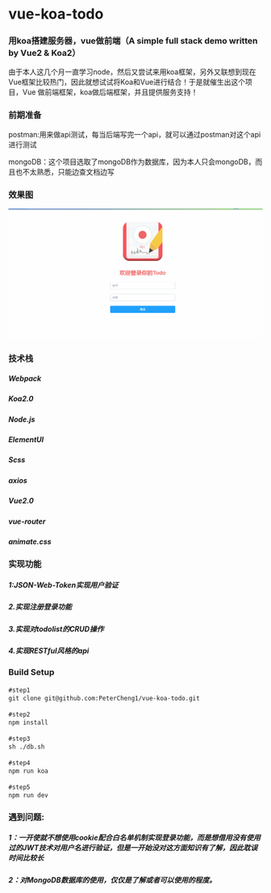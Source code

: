 # vue-koa-todo
### 用koa搭建服务器，vue做前端（A simple full stack demo written by Vue2 &amp; Koa2）
由于本人这几个月一直学习node，然后又尝试来用koa框架，另外又联想到现在Vue框架比较热门，因此就想试试将Koa和Vue进行结合！于是就催生出这个项目，Vue
做前端框架，koa做后端框架，并且提供服务支持！

<h3>前期准备</h3>

postman:用来做api测试，每当后端写完一个api，就可以通过postman对这个api进行测试

mongoDB：这个项目选取了mongoDB作为数据库，因为本人只会mongoDB，而且也不太熟悉，只能边查文档边写

<h3>效果图</h3>

![效果图](./static/todo3.gif)

<h3>技术栈</h3>

<h5>Webpack</h5>

<h5>Koa2.0</h5>

<h5>Node.js</h5>

<h5>ElementUI</h5>

<h5>Scss</h5>

<h5>axios</h5>

<h5>Vue2.0</h5>

<h5>vue-router</h5>

<h5>animate.css</h5>

<h3>实现功能</h3>

<h5> 1:JSON-Web-Token实现用户验证</h5> 

<h5>2.实现注册登录功能</h5>

<h5>3.实现对todolist的CRUD操作</h5>

<h5>4.实现RESTful风格的api</h5>

<h3>Build Setup</h3>

```
#step1
git clone git@github.com:PeterCheng1/vue-koa-todo.git

#step2
npm install

#step3
sh ./db.sh

#step4
npm run koa

#step5
npm run dev

```

<h3>遇到问题:</h3>

<h5>1：一开使就不想使用cookie配合白名单机制实现登录功能，而是想借用没有使用过的JWT技术对用户名进行验证，但是一开始没对这方面知识有了解，因此耽误时间比较长</h5>

<h5>2：对MongoDB数据库的使用，仅仅是了解或者可以使用的程度。</h5>


